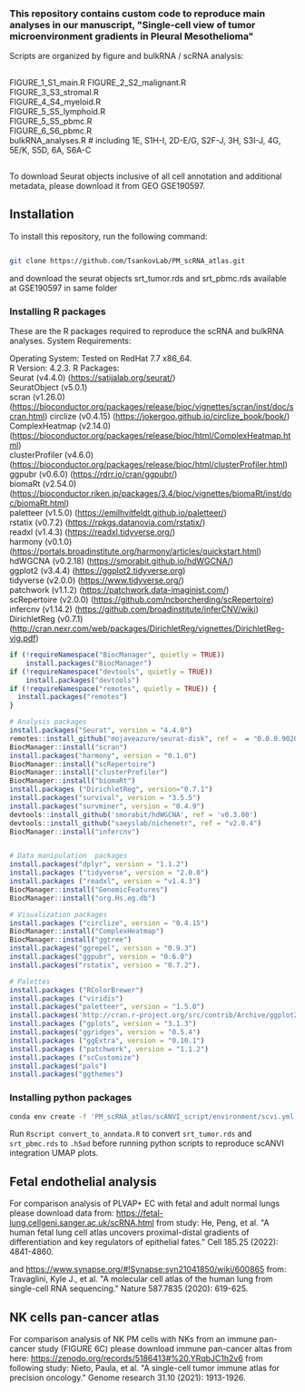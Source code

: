 ### This repository contains custom code to reproduce main analyses in our manuscript, "Single-cell view of tumor microenvironment gradients in Pleural Mesothelioma"

Scripts are organized by figure and bulkRNA / scRNA analysis: 
## 
FIGURE_1_S1_main.R
FIGURE_2_S2_malignant.R  
FIGURE_3_S3_stromal.R  
FIGURE_4_S4_myeloid.R  
FIGURE_5_S5_lymphoid.R  
FIGURE_5_S5_pbmc.R  
FIGURE_6_S6_pbmc.R  
bulkRNA_analyses.R # including 1E, S1H-I, 2D-E/G, S2F-J, 3H, S3I-J, 4G, 5E/K, S5D, 6A, S6A-C  
##

To download Seurat objects inclusive of all cell annotation and additional metadata, please download it from GEO GSE190597.

## Installation

To install this repository, run the following command:

```bash

git clone https://github.com/TsankovLab/PM_scRNA_atlas.git

```
and download the seurat objects srt_tumor.rds and srt_pbmc.rds available at GSE190597 in same folder

### Installing R packages

These are the R packages required to reproduce the scRNA and bulkRNA analyses. 
System Requirements:

Operating System: Tested on RedHat 7.7 x86_64.  
R Version: 4.2.3. 
R Packages:  
Seurat (v4.4.0) (https://satijalab.org/seurat/)   
SeuratObject (v5.0.1)  
scran (v1.26.0) (https://bioconductor.org/packages/release/bioc/vignettes/scran/inst/doc/scran.html)
circlize (v0.4.15) (https://jokergoo.github.io/circlize_book/book/)  
ComplexHeatmap (v2.14.0) (https://bioconductor.org/packages/release/bioc/html/ComplexHeatmap.html)  
clusterProfiler (v4.6.0) (https://bioconductor.org/packages/release/bioc/html/clusterProfiler.html)  
ggpubr (v0.6.0) (https://rdrr.io/cran/ggpubr/)  
biomaRt (v2.54.0) (https://bioconductor.riken.jp/packages/3.4/bioc/vignettes/biomaRt/inst/doc/biomaRt.html)  
paletteer (v1.5.0) (https://emilhvitfeldt.github.io/paletteer/)  
rstatix (v0.7.2) (https://rpkgs.datanovia.com/rstatix/)  
readxl (v1.4.3) (https://readxl.tidyverse.org/)  
harmony (v0.1.0) (https://portals.broadinstitute.org/harmony/articles/quickstart.html)   
hdWGCNA (v0.2.18) (https://smorabit.github.io/hdWGCNA/)  
ggplot2 (v3.4.4) (https://ggplot2.tidyverse.org)  
tidyverse (v2.0.0) (https://www.tidyverse.org/)    
patchwork (v1.1.2) (https://patchwork.data-imaginist.com/)  
scRepertoire (v2.0.0) (https://github.com/ncborcherding/scRepertoire)    
infercnv (v1.14.2) (https://github.com/broadinstitute/inferCNV/wiki)  
DirichletReg (v0.7.1) (http://cran.nexr.com/web/packages/DirichletReg/vignettes/DirichletReg-vig.pdf)

```R
if (!requireNamespace("BiocManager", quietly = TRUE))
    install.packages("BiocManager")
if (!requireNamespace("devtools", quietly = TRUE))
    install.packages("devtools")
if (!requireNamespace("remotes", quietly = TRUE)) {
  install.packages("remotes")
}

# Analysis packages
install.packages("Seurat", version = "4.4.0")  
remotes::install_github("mojaveazure/seurat-disk", ref =  = "0.0.0.9020")  
BiocManager::install("scran")  
install.packages("harmony", version = "0.1.0")  
BiocManager::install("scRepertoire")  
BiocManager::install("clusterProfiler")  
BiocManager::install("biomaRt")  
install.packages ("DirichletReg", version="0.7.1")  
install.packages("survival", version = "3.5.5")  
install.packages("survminer", version = "0.4.9")  
devtools::install_github('smorabit/hdWGCNA', ref = 'v0.3.00')  
devtools::install_github("saeyslab/nichenetr", ref = "v2.0.4")  
BiocManager::install("infercnv")  


# Data manipulation  packages
install.packages("dplyr", version = "1.1.2")  
install.packages ("tidyverse", version = "2.0.0")  
install.packages ("readxl", version = "v1.4.3")  
BiocManager::install("GenomicFeatures")  
BiocManager::install("org.Hs.eg.db")  

# Visualization packages
install.packages ("circlize", version = "0.4.15")  
BiocManager::install("ComplexHeatmap")  
BiocManager::install("ggtree")  
install.packages("ggrepel", version = "0.9.3")  
install.packages("ggpubr", version = "0.6.0")  
install.packages("rstatix", version = "0.7.2"). 

# Palettes
install.packages ("RColorBrewer")  
install.packages ("viridis")  
install.packages("paletteer", version = "1.5.0")  
install.packages('http://cran.r-project.org/src/contrib/Archive/ggplot2/ggplot2_3.4.4.tar.gz', repos=NULL, type="source")  
install.packages ("gplots", version = "3.1.3")    
install.packages("ggridges", version = "0.5.4")  
install.packages ("ggExtra", version = "0.10.1")  
install.packages ("patchwork", version = "1.1.2")  
install.packages ("scCustomize")  
install.packages("pals")  
install.packages("ggthemes")
```

### Installing python packages

```bash
conda env create -f 'PM_scRNA_atlas/scANVI_script/environment/scvi.yml'
```

Run `Rscript convert_to_anndata.R` to convert `srt_tumor.rds` and `srt_pbmc.rds` to `.h5ad` before running python scripts to reproduce scANVI integration UMAP plots.

## Fetal endothelial analysis
For comparison analysis of PLVAP+ EC with fetal and adult normal lungs please download data from:
https://fetal-lung.cellgeni.sanger.ac.uk/scRNA.html
from study: He, Peng, et al. "A human fetal lung cell atlas uncovers proximal-distal gradients of differentiation and key regulators of epithelial fates." Cell 185.25 (2022): 4841-4860.

and
https://www.synapse.org/#!Synapse:syn21041850/wiki/600865
from: Travaglini, Kyle J., et al. "A molecular cell atlas of the human lung from single-cell RNA sequencing." Nature 587.7835 (2020): 619-625.

## NK cells pan-cancer atlas
For comparison analysis of NK PM cells with NKs from an immune pan-cancer study (FIGURE 6C) please download immune pan-cancer altas from here:
https://zenodo.org/records/5186413#%20.YRqbJC1h2v6 from following study:
Nieto, Paula, et al. "A single-cell tumor immune atlas for precision oncology." Genome research 31.10 (2021): 1913-1926.



